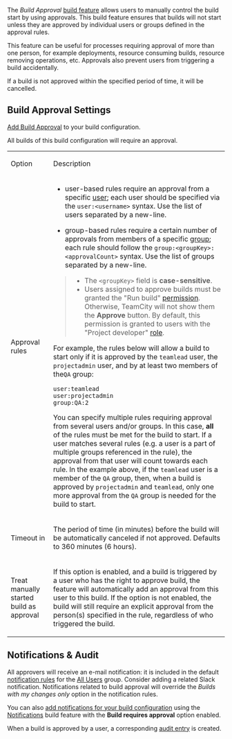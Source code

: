 [//]: # (title: Build Approval)
[//]: # (auxiliary-id: Build Approval)

The _Build Approval_ [build feature](adding-build-features.md) allows users to manually control the build start by using approvals.
This build feature ensures that builds will not start
unless they are approved by individual users or groups defined in the approval rules.

This feature can be useful for processes requiring approval of more than one person, 
for example deployments, resource consuming builds, resource removing operations, etc. 
Approvals also prevent users from triggering a build accidentally. 

If a build is not approved within the specified period of time, it will be cancelled.

<include from="untrusted-builds.md" element-id="untrusted-builds-and-build-approval"/>


## Build Approval Settings

[Add Build Approval](adding-build-features.md) to your build configuration.
 
All builds of this build configuration will require an approval.

<table>

<tr><td>

Option

</td>
<td>

Description

</td>
</tr><tr>
<td>

Approval rules

</td><td>

* user-based rules require an approval from a specific [user](creating-and-managing-users.md); each user should be specified via the `user:<username>` syntax. Use the list of users separated by a new-line.

* group-based rules require a certain number of approvals from members of a specific [group](creating-and-managing-user-groups.md); each rule should follow the `group:<groupKey>:<approvalCount>` syntax. Use the list of groups separated by a new-line.

> * The `<groupKey>` field is **case-sensitive**.
> * Users assigned to approve builds must be granted the "Run build" [permission](managing-roles-and-permissions.md). Otherwise, TeamCity will not show them the **Approve** button. By default, this permission is granted to users with the "Project developer" [role](managing-users-and-roles.md).



For example, the rules below will allow a build to start only if it is approved by the `teamlead` user, the `projectadmin` user, and by at least two members of the`QA` group:

```Text
user:teamlead
user:projectadmin
group:QA:2
```

You can specify multiple rules requiring approval from several users and/or groups. In this case, __all__ of the rules must be met for the build to start. 
If a user matches several rules (e.g. a user is a part of multiple groups referenced in the rule), 
the approval from that user will count towards each rule. 
In the example above, if the `teamlead` user is a member of the `QA` group, 
then, when a build is approved by `projectadmin` and `teamlead`, only one more approval from the `QA` group is needed for the build to start.

</td>
</tr><tr>
<td>

Timeout in

</td><td>

The period of time (in minutes) before the build will be automatically canceled if not approved. Defaults to 360 minutes (6 hours).

</td>
</tr><tr>
<td>

Treat manually started build as approval

</td><td>

If this option is enabled, and a build is triggered by a user who has the right to approve build, the feature will automatically add an approval from this user to this build. If the option is not enabled, the build will still require an explicit approval from the person(s) specified in the rule, regardless of who triggered the build.

</td>
</tr>
</table>

## Notifications & Audit

All approvers will receive an e-mail notification: it is included in the default [notification rules](adding-notification-rules.md) for the [All Users](creating-and-managing-user-groups.md#allusers) group. Consider adding a related Slack notification. Notifications related to build approval will override the *Builds with my changes only* option in the notification rules.

You can also [add notifications for your build configuration](configuring-notifications.md) using the [Notifications](notifications.md) build feature with the **Build requires approval** option enabled. 

When a build is approved by a user, a corresponding [audit entry](tracking-user-actions.md) is created.
